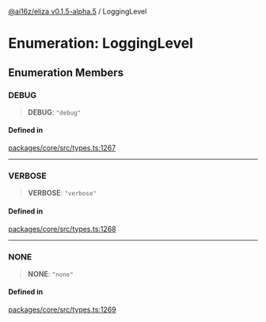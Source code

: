 [@ai16z/eliza v0.1.5-alpha.5](../index.md) / LoggingLevel

# Enumeration: LoggingLevel

## Enumeration Members

### DEBUG

> **DEBUG**: `"debug"`

#### Defined in

[packages/core/src/types.ts:1267](https://github.com/roschler/eliza/blob/main/packages/core/src/types.ts#L1267)

***

### VERBOSE

> **VERBOSE**: `"verbose"`

#### Defined in

[packages/core/src/types.ts:1268](https://github.com/roschler/eliza/blob/main/packages/core/src/types.ts#L1268)

***

### NONE

> **NONE**: `"none"`

#### Defined in

[packages/core/src/types.ts:1269](https://github.com/roschler/eliza/blob/main/packages/core/src/types.ts#L1269)
